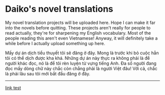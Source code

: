 # Daiko's novel translations

My novel translation projects will be uploaded here. Hope I can make it far into the novels before quitting. These projects aren't really for people to read actually, they're for sharpening my English vocabulary. Most of the people reading this aren't even Vietnamese! Anyway, it will definitely take a while before I actually upload something up here.

Mấy dự án dịch tiểu thuyết tôi sẽ đăng ở đây. Mong là trước khi bỏ cuộc hẳn tôi có thể dịch được kha khá. Những dự án này thực ra không phải là để người khác đọc, nó là để tôi rèn luyện từ vựng tiếng Anh. Đa số người đang đọc mấy dòng chữ này chắc còn chẳng phải là người Việt đâu! Với cả, chắc là phải lâu sau tôi mới bắt đầu đăng ở đây.

-------------------------------------------------------------------------------------------------------------------------------------------------------------------------

[link test](https://youtu.be/Z-48u_uWMHY)
